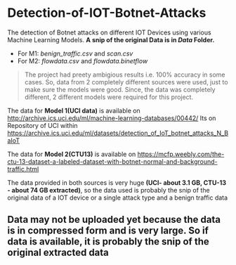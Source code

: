 # Detection-of-IOT-Botnet-Attacks
The detection of Botnet attacks on different IOT Devices using various Machine Learning Models.
**A snip of the original Data is in *Data* Folder.**
* For M1: *benign_traffic.csv* and *scan.csv*
* For M2: *flowdata.csv* and *flowdata.binetflow*

>The project had preety ambigious results i.e. 100% accuracy in some cases. So, data from 2 completely different sources were used, just to make sure the models were good. Since, the data was completely different, 2 different models were required for this project.

The data for **Model 1(UCI data)** is available on http://archive.ics.uci.edu/ml/machine-learning-databases/00442/
Its on Repository of UCI within https://archive.ics.uci.edu/ml/datasets/detection_of_IoT_botnet_attacks_N_BaIoT

The data for **Model 2(CTU13)** is available on https://mcfp.weebly.com/the-ctu-13-dataset-a-labeled-dataset-with-botnet-normal-and-background-traffic.html

The data provided in both sources is very huge **(UCI- about 3.1 GB, CTU-13 - about 74 GB extracted)**, so the data used is probably the snip of the original data of a IOT device or a single attack type and a benign traffic data

## Data may not be uploaded yet because the data is in compressed form and is very large. So if data is available, it is probably the snip of the original extracted data
